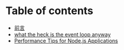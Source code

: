 # Table of contents

* [前言](README.md)
* [what the heck is the event loop anyway](what-the-heck-is-the-event-loop-anyway.md)
* [Performance Tips for Node.js Applications](performance-tips-for-node.js-applications.md)

